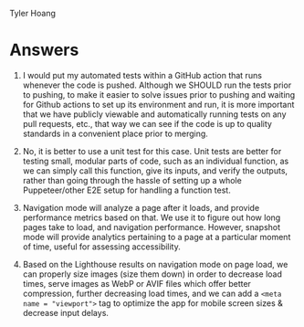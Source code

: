 Tyler Hoang
# Answers

1. I would put my automated tests within a GitHub action that runs whenever the code is pushed. Although we SHOULD run the tests prior to pushing, to make it easier to solve issues prior to pushing and waiting for Github actions to set up its environment and run, it is more important that we have publicly viewable and automatically running tests on any pull requests, etc., that way we can see if the code is up to quality standards in a convenient place prior to merging.

2. No, it is better to use a unit test for this case. Unit tests are better for testing small, modular parts of code, such as an individual function, as we can simply call this function, give its inputs, and verify the outputs, rather than going through the hassle of setting up a whole Puppeteer/other E2E setup for handling a function test.

3. Navigation mode will analyze a page after it loads, and provide performance metrics based on that. We use it to figure out how long pages take to load, and navigation performance. However, snapshot mode will provide analytics pertaining to a page at a particular moment of time, useful for assessing accessibility.

4. Based on the Lighthouse results on navigation mode on page load, we can properly size images (size them down) in order to decrease load times, serve images as WebP or AVIF files which offer better compression, further decreasing load times, and we can add a `<meta name = "viewport">` tag to optimize the app for mobile screen sizes & decrease input delays.